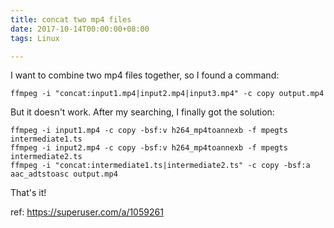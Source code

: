 ```yaml
---
title: concat two mp4 files
date: 2017-10-14T00:00:00+08:00
tags: Linux

---
```


I want to combine two mp4 files together, so I found a command:

```
ffmpeg -i "concat:input1.mp4|input2.mp4|input3.mp4" -c copy output.mp4
```

But it doesn't work. After my searching, I finally got the solution:

```
ffmpeg -i input1.mp4 -c copy -bsf:v h264_mp4toannexb -f mpegts intermediate1.ts
ffmpeg -i input2.mp4 -c copy -bsf:v h264_mp4toannexb -f mpegts intermediate2.ts
ffmpeg -i "concat:intermediate1.ts|intermediate2.ts" -c copy -bsf:a aac_adtstoasc output.mp4
```

That's it!

ref: <https://superuser.com/a/1059261>
